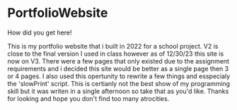 # PortfolioWebsite
How did you get here! 

This is my portfolio website that i built in 2022 for a school project. V2 is close to the final version I used in class however as of 12/30/23 this site is now on V3. There were a few pages that only existed due to the assignment requirements and i decided this site would be better as a single page then 3 or 4 pages. I also used this opertunity to rewrite a few things and esspecialy the 'slowPrint' script. This is certianly not the best show of my programming skill but it was writen in a single afternoon so take that as you'd like. Thanks for looking and hope you don't find too many atrocities.
